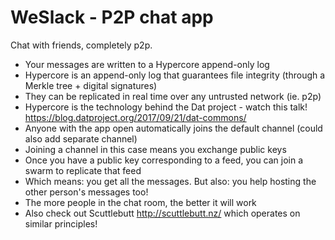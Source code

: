 # WeSlack - P2P chat app

Chat with friends, completely p2p.

- Your messages are written to a Hypercore append-only log
- Hypercore is an append-only log that guarantees file integrity (through a Merkle tree + digital signatures)
- They can be replicated in real time over any untrusted network (ie. p2p)
- Hypercore is the technology behind the Dat project - watch this talk! https://blog.datproject.org/2017/09/21/dat-commons/
- Anyone with the app open automatically joins the default channel (could also add separate channel)
- Joining a channel in this case means you exchange public keys
- Once you have a public key corresponding to a feed, you can join a swarm to replicate that feed
- Which means: you get all the messages. But also: you help hosting the other person's messages too!
- The more people in the chat room, the better it will work
- Also check out Scuttlebutt http://scuttlebutt.nz/ which operates on similar principles!
